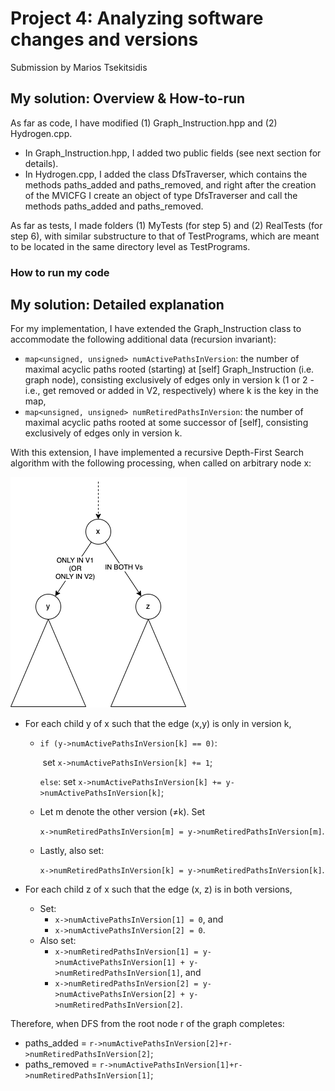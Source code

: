 # Project 4: Analyzing software changes and versions

Submission by Marios Tsekitsidis

## My solution: Overview & How-to-run

As far as code, I have modified (1) Graph_Instruction.hpp and (2) Hydrogen.cpp.

- In Graph_Instruction.hpp, I added two public fields (see next section for details).
- In Hydrogen.cpp, I added the class DfsTraverser, which contains the methods paths_added and paths_removed, and right after the creation of the MVICFG I create an object of type DfsTraverser and call the methods paths_added and paths_removed.

As far as tests, I made folders (1) MyTests (for step 5) and (2) RealTests (for step 6), with similar substructure to that of TestPrograms, which are meant to be located in the same directory level as TestPrograms.

### How to run my code



## My solution: Detailed explanation

For my implementation, I have extended the Graph_Instruction class to accommodate the following additional data (recursion invariant):

- `map<unsigned, unsigned> numActivePathsInVersion`:  the number of maximal acyclic paths rooted (starting) at [self] Graph_Instruction (i.e. graph node), consisting exclusively of edges only in version k (1 or 2 - i.e., get removed or added in V2, respectively) where k is the key in the map,
- `map<unsigned, unsigned> numRetiredPathsInVersion`: the number of maximal acyclic paths rooted at some successor of [self], consisting exclusively of edges only in version k.

With this extension, I have implemented a recursive Depth-First Search algorithm with the following processing, when called on arbitrary node x:

![DFS on x](img/dfs_on_x.png)

- For each child y of x such that the edge (x,y) is only in version k,

  - `if (y->numActivePathsInVersion[k] == 0)`:

    ​	set `x->numActivePathsInVersion[k] += 1`;

    `else`:
    	set `x->numActivePathsInVersion[k] += y->numActivePathsInVersion[k]`;

  - Let m denote the other version (≠k). Set

    ​	`x->numRetiredPathsInVersion[m] = y->numRetiredPathsInVersion[m]`.

  - Lastly, also set:

    ​	`x->numRetiredPathsInVersion[k] = y->numRetiredPathsInVersion[k]`.

- For each child z of x such that the edge (x, z) is in both versions,
  - Set:
    - `x->numActivePathsInVersion[1] = 0`, and
    - `x->numActivePathsInVersion[2] = 0`.
  - Also set:
    - `x->numRetiredPathsInVersion[1] = y->numActivePathsInVersion[1] + y->numRetiredPathsInVersion[1]`, and
    - `x->numRetiredPathsInVersion[2] = y->numActivePathsInVersion[2] + y->numRetiredPathsInVersion[2]`.

Therefore, when DFS from the root node r of the graph completes:

- paths_added = `r->numActivePathsInVersion[2]+r->numRetiredPathsInVersion[2]`;
- paths_removed = `r->numActivePathsInVersion[1]+r->numRetiredPathsInVersion[1]`;

